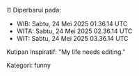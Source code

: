 ⏰ Diperbarui pada:
- WIB: Sabtu, 24 Mei 2025 01.36.14 UTC
- WITA: Sabtu, 24 Mei 2025 02.36.14 UTC
- WIT: Sabtu, 24 Mei 2025 03.36.14 UTC

Kutipan Inspiratif:
"My life needs editing."


Kategori: funny

